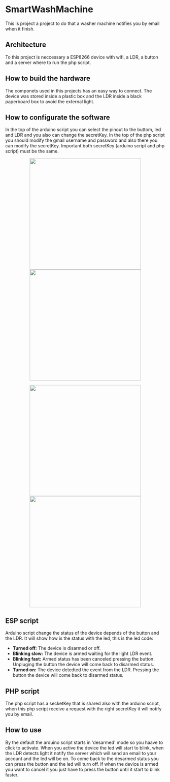 # SmartWashMachine

This is project a project to do that a washer machine notifies you by email when it finish.

## Architecture

To this project is neccessary a ESP8266 device with wifi, a LDR, a button and a server where to run the php script.

## How to build the hardware

The componets used in this projects has an easy way to connect. The device was stored inside a plastic box and the LDR inside a black paperboard box to avoid the external light.

## How to configurate the software

In the top of the arduino script you can select the pinout to the buttom, led and LDR and you also can change the secretKey. In the top of the php script you should modify the gmail username and password and also there you can modify the secretKey. Important both secretKey (arduino script and php script) must be the same.


<p align="center">
  <img src="https://i.imgur.com/1EUDboG.jpg" width="350"/>
  <img src="https://i.imgur.com/DEu5k6Z.jpg" width="350"/>
</p>

<p align="center">
  <img src="https://i.imgur.com/KJl4omt.jpg" width="350"/>
  <img src="https://i.imgur.com/ZM7miCV.jpg" width="350"/>
</p>

## ESP script

Arduino script change the status of the device depends of the button and the LDR. It will show how is the status with the led, this is the led code:
* **Turned off:** The device is disarmed or off.
* **Blinking slow:** The device is armed waiting for the light LDR event.
* **Blinking fast:** Armed status has been canceled pressing the button. Unpluging the button the device will come back to disarmed status.
* **Turned on:** The device detedted the event from the LDR. Pressing the button the device will come back to disarmed status.

## PHP script

The php script has a secketKey that is shared also with the arduino script, when this php script receive a request with the right secretKey it will notify you by email.

## How to use

By the default the arduino script starts in 'desarmed' mode so you haave to click to activate. When you active the device the led will start to blink, when the LDR detects light it notify the server which will send an email to your account and the led will be on. To come back to the desarmed status you can press the button and the led will turn off. If when the device is armed you want to cancel it you just have to press the button until it start to blink faster.